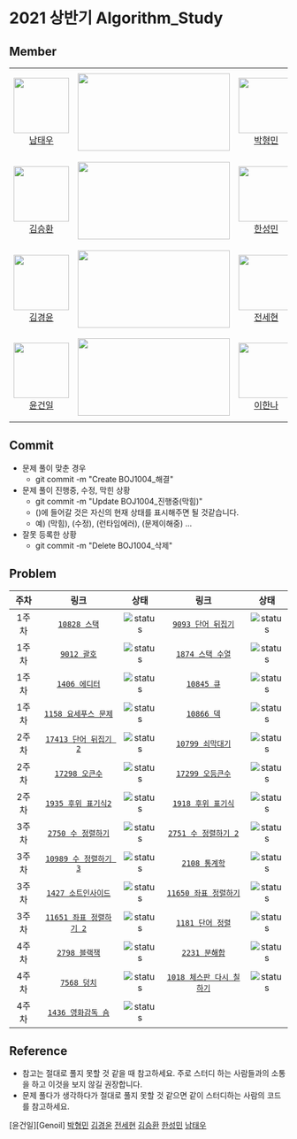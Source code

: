 # 2021 상반기 Algorithm_Study

## Member

<table>
    <tr>
        <td align="center" width="130px" height="160px">
            <a href="https://github.com/ap4o"><img height="100px" width="100px" src="https://avatars.githubusercontent.com/u/66770613?s=460&u=282042bf415e9b361e2b804c554389593b2ff760&v=4" /></a>
            <br />
            <a href="https://github.com/ap4o">남태우</a>
        </td>
        <td>
            <a href="https://solved.ac/ap4o"><img height="140px" width="275px" src="http://mazassumnida.wtf/api/v2/generate_badge?boj=ap4o" /></a>
        </td>
        <td align="center" width="130px" height="160px">
            <a href="https://github.com/thalals"><img height="100px" width="100px" src="https://avatars.githubusercontent.com/u/42319300?s=460&u=feb753590ea1a1d094b08573bb11f15e801e63cc&v=4" /></a>
            <br />
            <a href="https://github.com/thalals">박형민</a>
        </td>
        <td>
            <a href="https://solved.ac/thalals"><img height="140px" width="275px" src="http://mazassumnida.wtf/api/v2/generate_badge?boj=thalals" /></a>
        </td>
    </tr>
    <tr>
        <td align="center" width="130px" height="160px">
            <a href="https://github.com/seunghw"><img height="100px" width="100px" src="https://avatars.githubusercontent.com/u/70190106?s=460&v=4" /></a>
            <br />
            <a href="https://github.com/seunghw">김승환</a>
        </td>
        <td>
            <a href="https://solved.ac/sjn6020"><img height="140px" width="275px" src="http://mazassumnida.wtf/api/v2/generate_badge?boj=sjn6020" /></a>
        </td>        
        <td align="center" width="130px" height="160px">
            <a href="https://github.com/thalals"><img height="100px" width="100px" src="https://avatars.githubusercontent.com/u/53989855?s=460&u=b9eb39f346a7e519bd50ffc3481872821f2f28dd&v=4" /></a>
            <br />
            <a href="https://github.com/thalals">한성민</a>
        </td>
        <td>
            <a href="https://solved.ac/songmin9813"><img height="140px" width="275px" src="http://mazassumnida.wtf/api/v2/generate_badge?boj=songmin9813" /></a>
        </td>
    </tr>
    <tr>
        <td align="center" width="130px" height="160px">
            <a href="https://github.com/NASA-GukJang"><img height="100px" width="100px" src="https://avatars.githubusercontent.com/u/39180786?s=460&u=4d9b554cd7ef1e67b114b1f331fa730477f21fcc&v=4" /></a>
            <br />
            <a href="https://github.com/NASA-GukJang">김경윤</a>
        </td>
        <td>
            <a href="https://solved.ac/gukjang1997"><img height="140px" width="275px" src="http://mazassumnida.wtf/api/v2/generate_badge?boj=gukjang1997" /></a>
        </td>
        <td align="center" width="130px" height="160px">
            <a href="https://github.com/jeonhl7579"><img height="100px" width="100px" src="https://avatars.githubusercontent.com/u/68419483?s=460&v=4" /></a>
            <br />
            <a href="https://github.com/jeonhl7579">전세현</a>
        </td>
        <td>
            <a href="https://solved.ac/jeonhl7579"><img height="140px" width="275px" src="http://mazassumnida.wtf/api/v2/generate_badge?boj=jeonhl7579" /></a>
        </td>
    </tr>
    <tr>
        <td align="center" width="130px" height="160px">
            <a href="https://github.com/Gun1Yun"><img height="100px" width="100px" src="https://avatars.githubusercontent.com/u/58355979?s=460&v=4" /></a>
            <br />
            <a href="https://github.com/Gun1Yun">윤건일</a>
        </td>
        <td>
            <a href="https://solved.ac/Gun1Yun"><img height="140px" width="275px" src="http://mazassumnida.wtf/api/v2/generate_badge?boj=Gun1Yun" /></a>
        </td>
        <td align="center" width="130px" height="160px">
            <a href="https://github.com/lee1nna"><img height="100px" width="100px" src="https://avatars.githubusercontent.com/u/71548623?s=460&u=de7d3ecc50402608132a7f6f635d098e5d6470d4&v=4" /></a>
            <br />
            <a href="https://github.com/lee1nna">이한나</a>
        </td>
        <td>
            <a href="https://solved.ac/lee1nna"><img height="140px" width="275px" src="http://mazassumnida.wtf/api/v2/generate_badge?boj=lee1nna" /></a>
        </td>
    </tr>
</table>

## Commit

* 문제 풀이 맞춘 경우
  - git commit -m "Create BOJ1004_해결"
* 문제 풀이 진행중, 수정, 막힌 상황
  - git commit -m "Update BOJ1004_진행중(막힘)"
  - ()에 들어갈 것은 자신의 현재 상태를 표시해주면 될 것같습니다.
  - 예) (막힘), (수정), (런타임에러), (문제이해중) ...
* 잘못 등록한 상황
  - git commit -m "Delete BOJ1004_삭제"


## Problem

|   주차  | 링크                                                 | 상태            | 링크                                                     | 상태             |
|  :--:  | :-------------------------------------------------: | :-------------:| :----------------------------------------------------: | :-------------:|
|  1주차  | [`10828 스택`](https://www.acmicpc.net/problem/10828)| ![status][DONE]| [`9093 단어 뒤집기`](https://www.acmicpc.net/problem/9093)| ![status][DONE]  |
|  1주차  | [`9012 괄호`](https://www.acmicpc.net/problem/9012)  | ![status][DONE]| [`1874 스택 수열`](https://www.acmicpc.net/problem/1874) | ![status][DONE]  |
|  1주차  | [`1406 에디터`](https://www.acmicpc.net/problem/1406) | ![status][DONE]| [`10845 큐`](https://www.acmicpc.net/problem/10845)    | ![status][DONE]  |
|  1주차  | [`1158 요세푸스 문제`](https://www.acmicpc.net/problem/1158) | ![status][DONE]| [`10866 덱`](https://www.acmicpc.net/problem/10866)  | ![status][DONE]  |
|  2주차  | [`17413 단어 뒤집기 2`](https://www.acmicpc.net/problem/17413)| ![status][DONE]| [`10799 쇠막대기`](https://www.acmicpc.net/problem/10799)|![status][DONE]  |
|  2주차  | [`17298 오큰수`](https://www.acmicpc.net/problem/17298) | ![status][DONE]| [`17299 오등큰수`](https://www.acmicpc.net/problem/17299)  | ![status][DONE]  |
|  2주차  | [`1935 후위 표기식2`](https://www.acmicpc.net/problem/1935) | ![status][DONE]| [`1918 후위 표기식`](https://www.acmicpc.net/problem/1918)| ![status][DONE]  |
|  3주차  | [`2750 수 정렬하기`](https://www.acmicpc.net/problem/2750) | ![status][DONE]| [`2751 수 정렬하기 2`](https://www.acmicpc.net/problem/2751)| ![status][DONE]  |
|  3주차  | [`10989 수 정렬하기 3`](https://www.acmicpc.net/problem/10989) | ![status][DONE]| [`2108 통계학`](https://www.acmicpc.net/problem/2108) | ![status][DONE]  |
|  3주차  | [`1427 소트인사이드`](https://www.acmicpc.net/problem/1427)| ![status][DONE]|[`11650 좌표 정렬하기`](https://www.acmicpc.net/problem/11650)| ![status][DONE]  |
|  3주차  | [`11651 좌표 정렬하기 2`](https://www.acmicpc.net/problem/11651)| ![status][DONE]|[`1181 단어 정렬`](https://www.acmicpc.net/problem/1181)| ![status][DONE]  |
|  4주차  | [`2798 블랙잭`](https://www.acmicpc.net/problem/2798)| ![status][DOING]| [`2231 분해합`](https://www.acmicpc.net/problem/2231)|![status][DOING]|
|  4주차  | [`7568 덩치`](https://www.acmicpc.net/problem/7568)| ![status][DOING]|  [`1018 체스판 다시 칠하기`](https://www.acmicpc.net/problem/1018)|![status][DOING]|
|  4주차  | [`1436 영화감독 숌`](https://www.acmicpc.net/problem/1436)| ![status][DOING]|                 |          |


## Reference

* 참고는 절대로 풀지 못할 것 같을 때 참고하세요. 주로 스터디 하는 사람들과의 소통을 하고 이것을 보지 않길 권장합니다.
* 문제 풀다가 생각하다가 절대로 풀지 못할 것 같으면 같이 스터디하는 사람의 코드를 참고하세요.

[윤건일][Genoil]  [박형민][Hyeongmin]  [김경윤][KyeongYoon]  [전세현][SaeHyeon]  [김승환][Seunghwan]  [한성민][Sungmin]  [남태우][Taewoo]  
 
[TODO]: https://img.shields.io/badge/-TODO-DFFD26
[DOING]: https://img.shields.io/badge/-DOING-31AE0F
[DONE]: https://img.shields.io/badge/-DONE-0885CC
[Geonil]: ./Geonil
[Hyeongmin]: ./Hyeongmin
[KyeongYoon]: ./KyeongYoon
[SaeHyeon]: ./SaeHyeon
[Seunghwan]: ./Seunghwan
[Sungmin]: ./Sungmin
[Taewoo]: ./Taewoo
